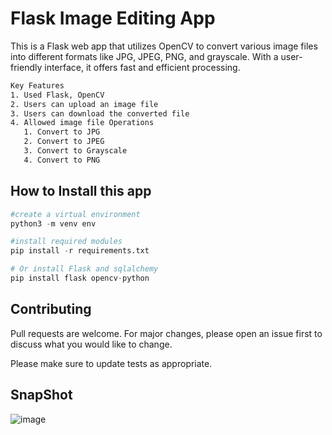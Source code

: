 # Flask Image Editing App
This is a Flask web app that utilizes OpenCV to convert various image files into different formats like JPG, JPEG, PNG, and grayscale. With a user-friendly interface, it offers fast and efficient processing.
```bash
Key Features
1. Used Flask, OpenCV
2. Users can upload an image file
3. Users can download the converted file
4. Allowed image file Operations
   1. Convert to JPG
   2. Convert to JPEG
   3. Convert to Grayscale
   4. Convert to PNG

```

## How to Install this app

```python
#create a virtual environment
python3 -m venv env

#install required modules
pip install -r requirements.txt

# Or install Flask and sqlalchemy
pip install flask opencv-python

```

## Contributing

Pull requests are welcome. For major changes, please open an issue first
to discuss what you would like to change.

Please make sure to update tests as appropriate.

## SnapShot

![image](https://github.com/morganronald/Flast_projects/blob/master/Flask-Image-Editing-Website/assets/32337899/c22d79cd-5283-4aa7-b1fd-fa57faf97448)
